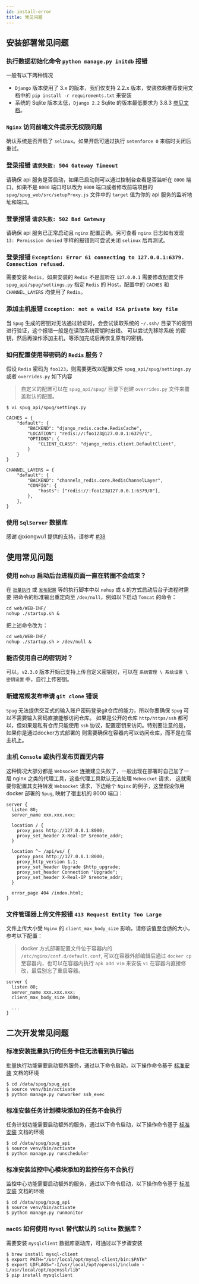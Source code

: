 ```yaml
---
id: install-error
title: 常见问题
---
```


## 安装部署常见问题

### 执行数据初始化命令 `python manage.py initdb` 报错
一般有以下两种情况
    
- `Django` 版本使用了 3.x 的版本，我们仅支持 2.2.x 版本，安装依赖推荐使用文档中的 `pip install -r requirements.txt` 来安装
- 系统的 Sqlite 版本太低，`Django 2.2` Sqlite 的版本最低要求为 3.8.3 [参见文档](https://docs.djangoproject.com/en/2.2/releases/2.2/)。

### `Nginx` 访问前端文件提示无权限问题
确认系统是否开启了 `selinux`。如果开启可通过执行 `setenforce 0` 来临时关闭后重试。
 
### 登录报错 `请求失败: 504 Gateway Timeout`
请确保 api 服务是否启动，如果已启动则可以通过控制台查看是否监听在 `8000` 端口，如果不是 `8000` 端口可以改为 `8000` 端口或者修改前端项目的
`spug/spug_web/src/setupProxy.js` 文件中的 `target` 值为你的 api 服务的监听地址和端口。

### 登录报错 `请求失败: 502 Bad Gateway`
请确保 api 服务已正常启动且 `nginx` 配置正确。另可查看 `nginx` 日志如有发现 `13: Permission denied` 字样的报错则可尝试关闭 `selinux` 后再测试。

### 登录报错 `Exception: Error 61 connecting to 127.0.0.1:6379. Connection refused.`
需要安装 `Redis`，如果安装的 `Redis` 不是监听在 `127.0.0.1` 需要修改配置文件 `spug_api/spug/settings.py`
指定 `Redis` 的 Host，配置中的 `CACHES` 和 `CHANNEL_LAYERS` 均使用了 `Redis`。

### 添加主机报错 `Exception: not a vaild RSA private key file`
当 `Spug` 生成的密钥对无法通过验证时，会尝试读取系统的 `~/.ssh/` 目录下的密钥进行验证，这个报错一般是在读取系统密钥时出错。 可以尝试先移除系统
的密钥，然后再操作添加主机，等添加完成后再恢复原有的密钥。

### 如何配置使用带密码的 `Redis` 服务？
假设 `Redis` 密码为 `foo123`，则需要更改以配置文件 `spug_api/spug/settings.py` 或者 `overrides.py` 如下内容
> 自定义的配置可以在 `spug_api/spug/` 目录下创建 `overrides.py` 文件来覆盖默认的配置。
```shell script
$ vi spug_api/spug/settings.py

CACHES = {
    "default": {
        "BACKEND": "django_redis.cache.RedisCache",
        "LOCATION": "redis://:foo123@127.0.0.1:6379/1",
        "OPTIONS": {
            "CLIENT_CLASS": "django_redis.client.DefaultClient",
        }
    }
}

CHANNEL_LAYERS = {
    "default": {
        "BACKEND": "channels_redis.core.RedisChannelLayer",
        "CONFIG": {
            "hosts": ["redis://:foo123@127.0.0.1:6379/0"],
        },
    },
}
```

### 使用 `SqlServer` 数据库
感谢 @xiongwu1 提供的支持，请参考 [#38](https://github.com/openspug/spug/issues/38)

## 使用常见问题

### 使用 `nohup` 启动后台进程页面一直在转圈不会结束？
在 [`批量执行`](/docs/batch-exec/) 或 [`发布配置`](/docs/deploy-config/) 等的执行脚本中以 `nohup` 或 `&` 的方式启动后台子进程时需要
把命令的标准输出重定向至 `/dev/null`，例如以下启动 `Tomcat` 的命令：
```shell script
cd web/WEB-INF/
nohup ./startup.sh &
```
把上述命令改为：
```shell script
cd web/WEB-INF/
nohup ./startup.sh > /dev/null &
```

### 能否使用自己的密钥对？
可以，`v2.3.0` 版本开始已支持上传自定义密钥对，可以在 `系统管理 \ 系统设置 \ 密钥设置` 中，自行上传密钥。

### 新建常规发布申请 `git clone` 错误
`Spug` 无法提供交互式的输入账户密码登录git仓库的能力，所以你要确保 `Spug` 可以不需要输入密码直接能够访问仓库。
如果是公开的仓库 `http/https/ssh` 都可以，但如果是私有仓库只能使用 `ssh` 协议，配置密钥来访问。特别要注意的是，如果你是通过docker方式部署的
则需要确保在容器内可以访问仓库，而不是在宿主机上。

### 主机 `Console` 或执行发布页面无内容
这种情况大部分都是 `Websocket` 连接建立失败了，一般出现在部署时自己加了一层 nginx 之类的代理工具，这些代理工具默认无法处理 `Weboscket` 请求，
这就需要你配置其支持转发 `Websocket` 请求，下边给个 `Nginx` 的例子，这里假设你用 docker 部署的 `Spug`, 映射了宿主机的 8000 端口：
```shell script
server {
  listen 80;
  server_name xxx.xxx.xxx;
  
  location / {
    proxy_pass http://127.0.0.1:8000;
    proxy_set_header X-Real-IP $remote_addr;
  }
 
  location ^~ /api/ws/ {
    proxy_pass http://127.0.0.1:8000;
    proxy_http_version 1.1;
    proxy_set_header Upgrade $http_upgrade;
    proxy_set_header Connection "Upgrade";
    proxy_set_header X-Real-IP $remote_addr;
  }

  error_page 404 /index.html;
}
```

### 文件管理器上传文件报错 `413 Request Entity Too Large`
文件上传大小受 `Nginx` 的 `client_max_body_size` 影响，请修该值至合适的大小，参考以下配置：
> docker 方式部署配置文件位于容器内的 `/etc/nginx/conf.d/default.conf`, 可以在容器外部编辑后通过 `docker cp` 至容器内，也可以在容器内执行
> `apk add vim` 来安装 `vi` 在容器内直接修改，最后别忘了重启容器。
```shell script
server {
  listen 80;
  server_name xxx.xxx.xxx;
  client_max_body_size 100m;

  ...
}
```

## 二次开发常见问题


### 标准安装批量执行的任务卡住无法看到执行输出
批量执行功能需要启动额外服务，通过以下命令启动，以下操作命令基于 [标准安装](/docs/install) 文档的环境
```shell script
$ cd /data/spug/spug_api
$ source venv/bin/activate
$ python manage.py runworker ssh_exec
```

### 标准安装任务计划模块添加的任务不会执行
任务计划功能需要启动额外的服务，通过以下命令启动，以下操作命令基于 [标准安装](/docs/install) 文档的环境
```shell script
$ cd /data/spug/spug_api
$ source venv/bin/activate
$ python manage.py runscheduler
```

### 标准安装监控中心模块添加的监控任务不会执行
监控中心功能需要启动额外的服务，通过以下命令启动，以下操作命令基于 [标准安装](/docs/install) 文档的环境
```shell script
$ cd /data/spug/spug_api
$ source venv/bin/activate
$ python manage.py runmonitor
```

### `macOS` 如何使用 `Mysql` 替代默认的 `Sqlite` 数据库？
需要安装 `mysqlclient` 数据库驱动库，可通过以下步骤安装
```shell script
$ brew install mysql-client
$ export PATH="/usr/local/opt/mysql-client/bin:$PATH"
$ export LDFLAGS="-I/usr/local/opt/openssl/include -L/usr/local/opt/openssl/lib"
$ pip install mysqlclient
```